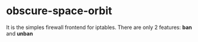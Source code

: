 # obscure-space-orbit
It is the simples firewall frontend for iptables. There are only 2 features: **ban** and **unban**

